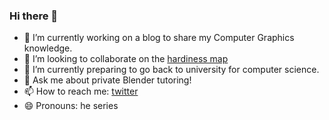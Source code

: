 ### Hi there 👋

<!--
**fletchgraham/fletchgraham** is a ✨ _special_ ✨ repository because its `README.md` (this file) appears on your GitHub profile.

Here are some ideas to get you started:

- 🤔 I’m looking for help with ...
- ⚡ Fun fact: ...
-->

- 🔭 I’m currently working on a blog to share my Computer Graphics knowledge. 
- 👯 I’m looking to collaborate on the [hardiness map](https://github.com/fletchgraham/hardiness)
- 🌱 I’m currently preparing to go back to university for computer science.
- 💬 Ask me about private Blender tutoring! 
- 📫 How to reach me: [twitter](https://twitter.com/fletchgraham)
- 😄 Pronouns: he series

